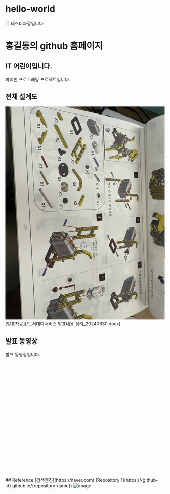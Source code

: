 # hello-world
IT 테스터과정입니다.
# 홍길동의 github 홈페이지
## IT 어린이입니다.
 파이썬 프로그래밍 프로젝트입니다. 
## 전체 설계도
<img src="KakaoTalk_20250910_113004626.jpg"/><br>
[발표자료](/도서대여서비스 발표내용 정리_20240630.docx)<br>
## 발표 동영상
발표 동영상입니다.
<iframe id="ytplayer" type="text/html" width="640" height="360“ src="https://www.youtube.com/embed/jsRqtnGOavk" frameborder="0"></iframe>
## Reference
[검색엔진](https://naver.com)
[Repository 1](https://{github-id}.github.io/{repository-name}) 
<img width="2572" height="576" alt="image" src="https://github.com/user-attachments/assets/0d843743-3213-4c37-9606-1981f6f3dc76" />

